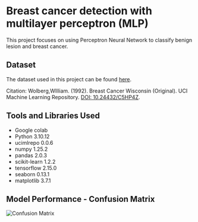 # Breast cancer detection with multilayer perceptron (MLP)

This project focuses on using Perceptron Neural Network to classify benign lesion and breast cancer.

## Dataset
The dataset used in this project can be found [here]( https://archive.ics.uci.edu/dataset/15/breast+cancer+wisconsin+original).

Citation:
Wolberg,WIlliam. (1992). Breast Cancer Wisconsin (Original). UCI Machine Learning Repository. [DOI: 10.24432/C5HP4Z]( https://doi.org/10.24432/C5HP4Z).

## Tools and Libraries Used
- Google colab
- Python 3.10.12
- ucimlrepo 0.0.6
- numpy 1.25.2
- pandas 2.0.3
- scikit-learn 1.2.2
- tensorflow 2.15.0
- seaborn 0.13.1
- matplotlib 3.7.1

## Model Performance - Confusion Matrix

![Confusion Matrix](https://github.com/mohammadhosseinparsaei/Breast-cancer-detection/blob/main/output.png)
